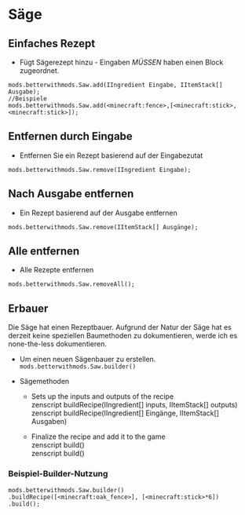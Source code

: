 # Säge

## Einfaches Rezept

* Fügt Sägerezept hinzu - Eingaben *MÜSSEN* haben einen Block zugeordnet.

```zenscript
mods.betterwithmods.Saw.add(IIngredient Eingabe, IItemStack[] Ausgabe);
//Beispiele
mods.betterwithmods.Saw.add(<minecraft:fence>,[<minecraft:stick>,<minecraft:stick>]);
```

## Entfernen durch Eingabe

* Entfernen Sie ein Rezept basierend auf der Eingabezutat

```zenscript
mods.betterwithmods.Saw.remove(IIngredient Eingabe);
```

## Nach Ausgabe entfernen

* Ein Rezept basierend auf der Ausgabe entfernen

```zenscript
mods.betterwithmods.Saw.remove(IItemStack[] Ausgänge);
```

## Alle entfernen

* Alle Rezepte entfernen

```zenscript
mods.betterwithmods.Saw.removeAll();
```

## Erbauer

Die Säge hat einen Rezeptbauer. Aufgrund der Natur der Säge hat es derzeit keine speziellen Baumethoden zu dokumentieren, werde ich es none-the-less dokumentieren.

* Um einen neuen Sägenbauer zu erstellen. `mods.betterwithmods.Saw.builder()`

* Sägemethoden
     
     * Sets up the inputs and outputs of the recipe  
          zenscript buildRecipe(IIngredient[] inputs, IItemStack[] outputs)  
              zenscript
              buildRecipe(IIngredient[] Eingänge, IItemStack[] Ausgaben)
     
     * Finalize the recipe and add it to the game  
          zenscript build()  
              zenscript
              build()

### Beispiel-Builder-Nutzung

    mods.betterwithmods.Saw.builder()
    .buildRecipe([<minecraft:oak_fence>], [<minecraft:stick>*6])
    .build();